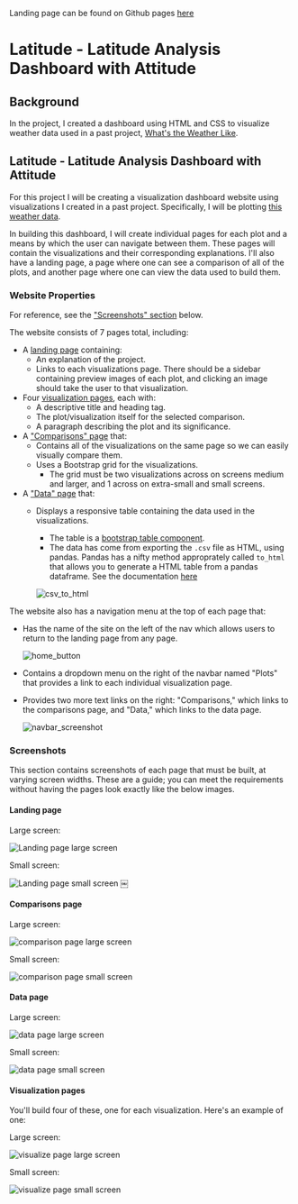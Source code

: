 Landing page can be found on Github pages [here](https://jaryan77.github.io/Latitude/)


# Latitude - Latitude Analysis Dashboard with Attitude

## Background

In the project, I created a dashboard using HTML and CSS to visualize weather data used in a past project, [What's the Weather Like](https://github.com/jaryan77/Whats-the-Weather-Like).

## Latitude - Latitude Analysis Dashboard with Attitude

For this project I will be creating a visualization dashboard website using visualizations I created in a past project. Specifically, I will be plotting [this weather data](Resources/cities.csv).

In building this dashboard, I will create individual pages for each plot and a means by which the user can navigate between them. These pages will contain the visualizations and their corresponding explanations. I'll also have a landing page, a page where one can see a comparison of all of the plots, and another page where one can view the data used to build them.

### Website Properties

For reference, see the ["Screenshots" section](#screenshots) below.

The website consists of 7 pages total, including:

* A [landing page](https://jaryan77.github.io/Latitude/) containing:
  * An explanation of the project.
  * Links to each visualizations page. There should be a sidebar containing preview images of each plot, and clicking an image should take the user to that visualization.
* Four [visualization pages](https://jaryan77.github.io/Latitude/visual_temp.html), each with:
  * A descriptive title and heading tag.
  * The plot/visualization itself for the selected comparison.
  * A paragraph describing the plot and its significance.
* A ["Comparisons" page](https://jaryan77.github.io/Latitude/visual_temp.html) that:
  * Contains all of the visualizations on the same page so we can easily visually compare them.
  * Uses a Bootstrap grid for the visualizations.
    * The grid must be two visualizations across on screens medium and larger, and 1 across on extra-small and small screens.
* A ["Data" page](https://jaryan77.github.io/Latitude/data.html) that:
  * Displays a responsive table containing the data used in the visualizations.
    * The table is a [bootstrap table component](https://getbootstrap.com/docs/4.3/content/tables/#responsive-tables).
    * The data has come from exporting the `.csv` file as HTML, using pandas. Pandas has a nifty method approprately called `to_html` that allows you to generate a HTML table from a pandas dataframe. See the documentation [here](https://pandas.pydata.org/pandas-docs/version/0.17.0/generated/pandas.DataFrame.to_html.html)

    ![csv_to_html](Images/csv_to_html_screenshot.PNG)

The website also has a navigation menu at the top of each page that:

* Has the name of the site on the left of the nav which allows users to return to the landing page from any page.

    ![home_button](Images/home_button.PNG)


* Contains a dropdown menu on the right of the navbar named "Plots" that provides a link to each individual visualization page.
* Provides two more text links on the right: "Comparisons," which links to the comparisons page, and "Data," which links to the data page.

    ![navbar_screenshot](Images/navbar_screenshot.PNG)

### Screenshots

This section contains screenshots of each page that must be built, at varying screen widths. These are a guide; you can meet the requirements without having the pages look exactly like the below images.

#### <a id="landing-page"></a>Landing page

Large screen:

![Landing page large screen](Images/home_page.PNG)

Small screen:

![Landing page small screen](Images/landing-sm.png)
￼

#### <a id="comparisons-page"></a>Comparisons page

Large screen:

![comparison page large screen](Images/comparison-lg.png)

Small screen:

![comparison page small screen](Images/comparison-sm.png)

#### <a id="data-page"></a>Data page

Large screen:

![data page large screen](Images/data-lg.png)


Small screen:

![data page small screen](Images/data-sm.png)

#### <a id="visualization-pages"></a>Visualization pages

You'll build four of these, one for each visualization. Here's an example of one:

Large screen:

![visualize page large screen](Images/visualize-lg.png)

Small screen:

![visualize page small screen](Images/visualize-sm.png)
